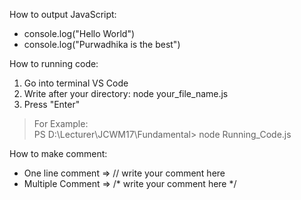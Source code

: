 How to output JavaScript:
<ul>
<li>console.log("Hello World")</li>
<li>console.log("Purwadhika is the best")</li>
</ul>

How to running code:

1. Go into terminal VS Code
2. Write after your directory: node your_file_name.js
3. Press "Enter"

>For Example:<br>
>PS D:\Lecturer\JCWM17\Fundamental> node Running_Code.js

How to make comment:
<ul>
<li>One line comment => // write your comment here</li>
<li>Multiple Comment => /* write your comment here */</li>
</ul>
